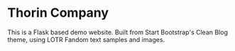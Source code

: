 # Thorin Company

This is a Flask based demo website. Built from Start Bootstrap's Clean Blog theme, using LOTR Fandom text samples and images.

